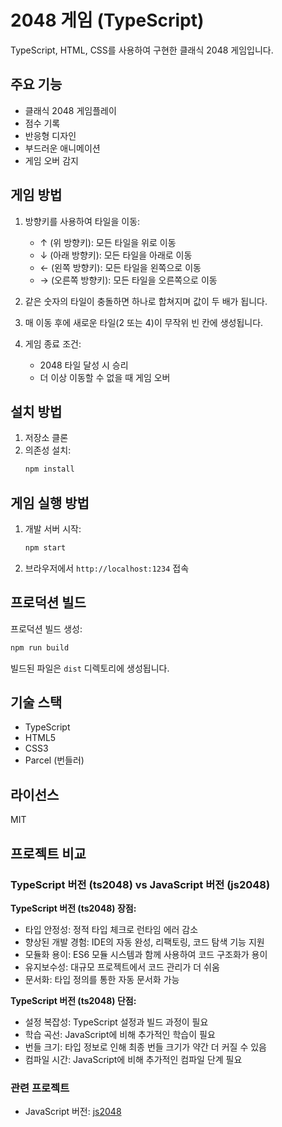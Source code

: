 # 2048 게임 (TypeScript)

TypeScript, HTML, CSS를 사용하여 구현한 클래식 2048 게임입니다.

## 주요 기능

- 클래식 2048 게임플레이
- 점수 기록
- 반응형 디자인
- 부드러운 애니메이션
- 게임 오버 감지

## 게임 방법

1. 방향키를 사용하여 타일을 이동:
   - ↑ (위 방향키): 모든 타일을 위로 이동
   - ↓ (아래 방향키): 모든 타일을 아래로 이동
   - ← (왼쪽 방향키): 모든 타일을 왼쪽으로 이동
   - → (오른쪽 방향키): 모든 타일을 오른쪽으로 이동

2. 같은 숫자의 타일이 충돌하면 하나로 합쳐지며 값이 두 배가 됩니다.

3. 매 이동 후에 새로운 타일(2 또는 4)이 무작위 빈 칸에 생성됩니다.

4. 게임 종료 조건:
   - 2048 타일 달성 시 승리
   - 더 이상 이동할 수 없을 때 게임 오버

## 설치 방법

1. 저장소 클론
2. 의존성 설치:
   ```bash
   npm install
   ```

## 게임 실행 방법

1. 개발 서버 시작:
   ```bash
   npm start
   ```

2. 브라우저에서 `http://localhost:1234` 접속

## 프로덕션 빌드

프로덕션 빌드 생성:

```bash
npm run build
```

빌드된 파일은 `dist` 디렉토리에 생성됩니다.

## 기술 스택

- TypeScript
- HTML5
- CSS3
- Parcel (번들러)

## 라이선스

MIT

## 프로젝트 비교

### TypeScript 버전 (ts2048) vs JavaScript 버전 (js2048)

**TypeScript 버전 (ts2048) 장점:**
- 타입 안정성: 정적 타입 체크로 런타임 에러 감소
- 향상된 개발 경험: IDE의 자동 완성, 리팩토링, 코드 탐색 기능 지원
- 모듈화 용이: ES6 모듈 시스템과 함께 사용하여 코드 구조화가 용이
- 유지보수성: 대규모 프로젝트에서 코드 관리가 더 쉬움
- 문서화: 타입 정의를 통한 자동 문서화 가능

**TypeScript 버전 (ts2048) 단점:**
- 설정 복잡성: TypeScript 설정과 빌드 과정이 필요
- 학습 곡선: JavaScript에 비해 추가적인 학습이 필요
- 번들 크기: 타입 정보로 인해 최종 번들 크기가 약간 더 커질 수 있음
- 컴파일 시간: JavaScript에 비해 추가적인 컴파일 단계 필요

### 관련 프로젝트
- JavaScript 버전: [js2048](https://github.com/sdcomms4227/js2048) 